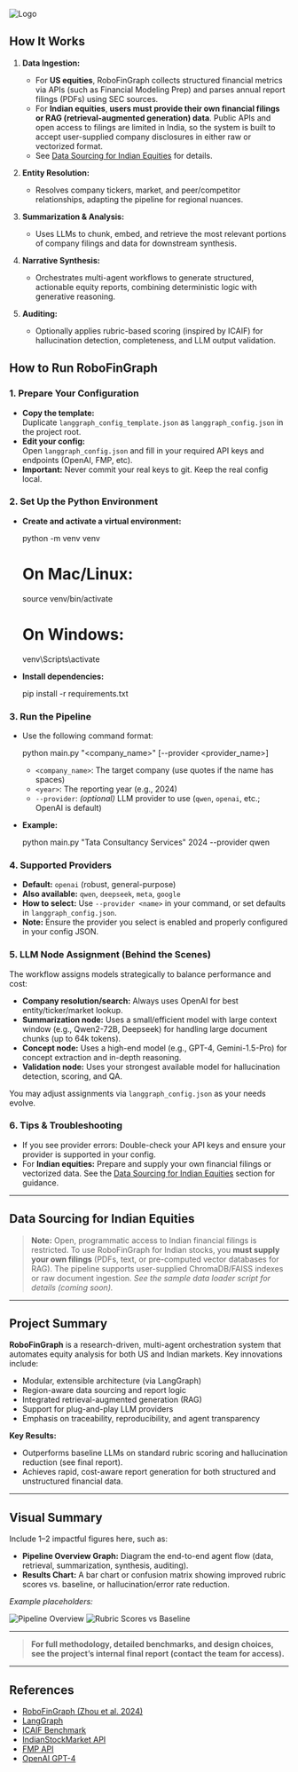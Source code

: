 ![Logo](./doc/logo.png)

## How It Works

1. **Data Ingestion:**  
   - For **US equities**, RoboFinGraph collects structured financial metrics via APIs (such as Financial Modeling Prep) and parses annual report filings (PDFs) using SEC sources.
   - For **Indian equities**, **users must provide their own financial filings or RAG (retrieval-augmented generation) data**. Public APIs and open access to filings are limited in India, so the system is built to accept user-supplied company disclosures in either raw or vectorized format.
   - See [Data Sourcing for Indian Equities](#data-sourcing-for-indian-equities) for details.

2. **Entity Resolution:**  
   - Resolves company tickers, market, and peer/competitor relationships, adapting the pipeline for regional nuances.

3. **Summarization & Analysis:**  
   - Uses LLMs to chunk, embed, and retrieve the most relevant portions of company filings and data for downstream synthesis.

4. **Narrative Synthesis:**  
   - Orchestrates multi-agent workflows to generate structured, actionable equity reports, combining deterministic logic with generative reasoning.

5. **Auditing:**  
   - Optionally applies rubric-based scoring (inspired by ICAIF) for hallucination detection, completeness, and LLM output validation.

## How to Run RoboFinGraph

### 1. Prepare Your Configuration

- **Copy the template:**  
  Duplicate `langgraph_config_template.json` as `langgraph_config.json` in the project root.
- **Edit your config:**  
  Open `langgraph_config.json` and fill in your required API keys and endpoints (OpenAI, FMP, etc).
- **Important:** Never commit your real keys to git. Keep the real config local.

### 2. Set Up the Python Environment

- **Create and activate a virtual environment:**

  python -m venv venv
  # On Mac/Linux:
  source venv/bin/activate
  # On Windows:
  venv\Scripts\activate


* **Install dependencies:**

  pip install -r requirements.txt


### 3. Run the Pipeline

* Use the following command format:


  python main.py "<company_name>" <year> [--provider <provider_name>]


  * `<company_name>`: The target company (use quotes if the name has spaces)
  * `<year>`: The reporting year (e.g., 2024)
  * `--provider`: *(optional)* LLM provider to use (`qwen`, `openai`, etc.; OpenAI is default)
* **Example:**

  python main.py "Tata Consultancy Services" 2024 --provider qwen


### 4. Supported Providers

* **Default:** `openai` (robust, general-purpose)
* **Also available:** `qwen`, `deepseek`, `meta`, `google`
* **How to select:**
  Use `--provider <name>` in your command, or set defaults in `langgraph_config.json`.
* **Note:** Ensure the provider you select is enabled and properly configured in your config JSON.

### 5. LLM Node Assignment (Behind the Scenes)

The workflow assigns models strategically to balance performance and cost:

* **Company resolution/search:** Always uses OpenAI for best entity/ticker/market lookup.
* **Summarization node:**
  Uses a small/efficient model with large context window (e.g., Qwen2-72B, Deepseek) for handling large document chunks (up to 64k tokens).
* **Concept node:**
  Uses a high-end model (e.g., GPT-4, Gemini-1.5-Pro) for concept extraction and in-depth reasoning.
* **Validation node:**
  Uses your strongest available model for hallucination detection, scoring, and QA.

You may adjust assignments via `langgraph_config.json` as your needs evolve.

### 6. Tips & Troubleshooting

* If you see provider errors:
  Double-check your API keys and ensure your provider is supported in your config.
* For **Indian equities:**
  Prepare and supply your own financial filings or vectorized data. See the [Data Sourcing for Indian Equities](#data-sourcing-for-indian-equities) section for guidance.

---

## Data Sourcing for Indian Equities

> **Note:** Open, programmatic access to Indian financial filings is restricted.
> To use RoboFinGraph for Indian stocks, you **must supply your own filings** (PDFs, text, or pre-computed vector databases for RAG).
> The pipeline supports user-supplied ChromaDB/FAISS indexes or raw document ingestion.
> *See the sample data loader script for details (coming soon).*

---

## Project Summary

**RoboFinGraph** is a research-driven, multi-agent orchestration system that automates equity analysis for both US and Indian markets.
Key innovations include:

* Modular, extensible architecture (via LangGraph)
* Region-aware data sourcing and report logic
* Integrated retrieval-augmented generation (RAG)
* Support for plug-and-play LLM providers
* Emphasis on traceability, reproducibility, and agent transparency

**Key Results:**

* Outperforms baseline LLMs on standard rubric scoring and hallucination reduction (see final report).
* Achieves rapid, cost-aware report generation for both structured and unstructured financial data.

---

## Visual Summary

Include 1–2 impactful figures here, such as:

* **Pipeline Overview Graph:** Diagram the end-to-end agent flow (data, retrieval, summarization, synthesis, auditing).
* **Results Chart:** A bar chart or confusion matrix showing improved rubric scores vs. baseline, or hallucination/error rate reduction.

*Example placeholders:*

![Pipeline Overview](./doc/pipeline_overview.png)
![Rubric Scores vs Baseline](./doc/results_rubric_comparison.png)

---

> **For full methodology, detailed benchmarks, and design choices, see the project’s internal final report (contact the team for access).**

---

## References

- [RoboFinGraph (Zhou et al. 2024)](https://arxiv.org/abs/2411.08804)  
- [LangGraph](https://github.com/langchain-ai/langgraph)  
- [ICAIF Benchmark](https://acm-icaif.org/)  
- [IndianStockMarket API](https://indianapi.in/indian-stock-market)  
- [FMP API](https://site.financialmodelingprep.com/developer/docs)  
- [OpenAI GPT-4](https://platform.openai.com/docs/)


